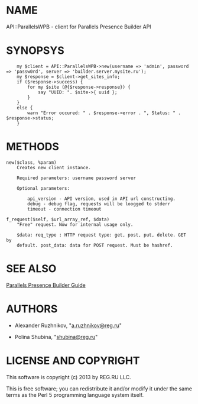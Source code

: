# NAME

API::ParallelsWPB - client for Parallels Presence Builder API

# SYNOPSYS

        my $client = API::ParallelsWPB->new(username => 'admin', password => 'passw0rd', server => 'builder.server.mysite.ru');
        my $response = $client->get_sites_info;
        if ($response->success) {
            for my $site (@{$response->response}) {
                say "UUID: ". $site->{ uuid };
            }
        }
        else {
            warn "Error occured: " . $response->error . ", Status: " . $response->status;
        }

# METHODS

    new($class, %param)
        Creates new client instance.

        Required parameters: username password server

        Optional parameters:

            api_version - API version, used in API url constructing.
            debug - debug flag, requests will be loogged to stderr
            timeout - connection timeout

    f_request($self, $url_array_ref, $data)
        "Free" request. Now for internal usage only.

        $data: req_type : HTTP request type: get, post, put, delete. GET by
        default. post_data: data for POST request. Must be hashref.

# SEE ALSO
   
[Parallels Presence Builder Guide](http://download1.parallels.com/WPB/Doc/11.5/en-US/online/presence-builder-standalone-installation-administration-guide)

# AUTHORS

- Alexander Ruzhnikov, "<a.ruzhnikov@reg.ru>"

- Polina Shubina, "<shubina@reg.ru>"

# LICENSE AND COPYRIGHT

This software is copyright (c) 2013 by REG.RU LLC.

This is free software; you can redistribute it and/or modify it under
the same terms as the Perl 5 programming language system itself.

